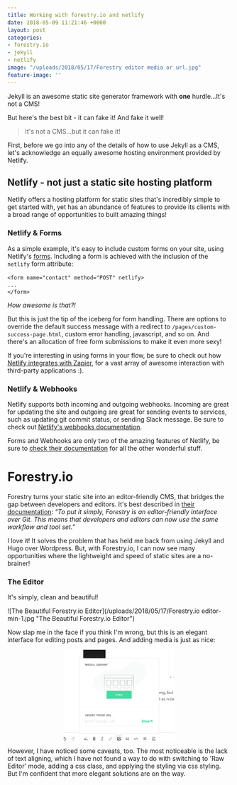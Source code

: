 ```yaml
---
title: Working with forestry.io and netlify
date: 2018-05-09 11:21:46 +0000
layout: post
categories:
- forestry.io
- jekyll
- netlify
image: "/uploads/2018/05/17/Forestry editor media or url.jpg"
feature-image: ''
---
```

Jekyll is an awesome static site generator framework with **one** hurdle...It's not a CMS!

But here's the best bit - it can fake it! And fake it well!

> It's not a CMS...but it can fake it!

First, before we go into any of the details of how to use Jekyll as a CMS, let's acknowledge an equally awesome hosting environment provided by Netlify.

## Netlify - not just a static site hosting platform

Netlify offers a hosting platform for static sites that's incredibly simple to get started with, yet has an abundance of features to provide its clients with a broad range of opportunities to built amazing things!

### Netlify & Forms

As a simple example, it's easy to include custom forms on your site, using Netlify's [forms](https://www.netlify.com/docs/form-handling). Including a form is achieved with the inclusion of the `netlify` form attribute:

    <form name="contact" method="POST" netlify>
    ...
    </form>

_How awesome is that?!_

But this is just the tip of the iceberg for form handling. There are options to override the default success message with a redirect to `/pages/custom-success-page.html`, custom error handling, javascript, and so on. And there's an allocation of free form submissions to make it even more sexy!

If you're interesting in using forms in your flow, be sure to check out how [Netlify integrates with Zapier](https://www.netlify.com/docs/form-handling/#receiving-submissions), for a vast array of awesome interaction with third-party applications :).

### Netlify & Webhooks

Netlify supports both incoming and outgoing webhooks. Incoming are great for updating the site and outgoing are great for sending events to services, such as updating git commit status, or sending Slack message. Be sure to check out [Netlify's webhooks documentation](https://www.netlify.com/docs/webhooks/).

Forms and Webhooks are only two of the amazing features of Netlify, be sure to [check their documentation](https://www.netlify.com/docs/) for all the other wonderful stuff.

# Forestry.io

Forestry turns your static site into an editor-friendly CMS, that bridges the gap between developers and editors. It's best described in [their documentation](https://forestry.io/docs/): _"To put it simply, Forestry is an editor-friendly interface over Git. This means that developers and editors can now use the same workflow and tool set."_

I love it! It solves the problem that has held me back from using Jekyll and Hugo over Wordpress. But, with Forestry.io, I can now see many opportunities where the lightweight and speed of static sites are a no-brainer!

### The Editor

It's simply, clean and beautiful!

![The Beautiful Forestry.io Editor](/uploads/2018/05/17/Forestry.io editor-min-1.jpg "The Beautiful Forestry.io Editor")

Now slap me in the face if you think I'm wrong, but this is an elegant interface for editing posts and pages. And adding media is just as nice:

<img src="/uploads/2018/05/17/Forestry%20editor%20media%20or%20url.jpg" width="250px" alt="Adding media in Forestry.io" style="display: block; margin: auto;"/>

However, I have noticed some caveats, too. The most noticeable is the lack of text aligning, which I have not found a way to do with switching to 'Raw Editor' mode, adding a css class, and applying the styling via css styling. But I'm confident that more elegant solutions are on the way.